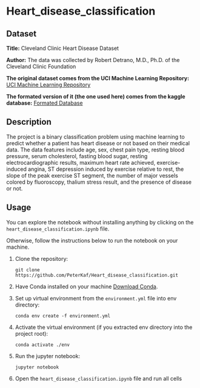 # Heart_disease_classification

## Dataset

<b>Title:</b> Cleveland Clinic Heart Disease Dataset 

<b>Author:</b> The data was collected by Robert Detrano, M.D., Ph.D. of the Cleveland Clinic Foundation

<b>The original dataset comes from the UCI Machine Learning Repository:</b> 
[UCI Machine Learning Repository](http://archive.ics.uci.edu/dataset/45/heart+disease)

<b>The formated version of it (the one used here) comes from the kaggle database:</b> 
[Formated Database](https://www.kaggle.com/datasets/aavigan/cleveland-clinic-heart-disease-dataset)

## Description

The project is a binary classification problem using machine learning to predict whether a patient has heart disease or 
not based on their medical data. The data features include age, sex, chest pain type, resting blood pressure, serum 
cholesterol, fasting blood sugar, resting electrocardiographic results, maximum heart rate achieved, 
exercise-induced angina, ST depression induced by exercise relative to rest, the slope of the peak exercise ST segment,
the number of major vessels colored by fluoroscopy, thalium stress result, and the presence of disease or not.

## Usage

You can explore the notebook without installing anything by clicking on the `heart_disease_classification.ipynb` file.

Otherwise, follow the instructions below to run the notebook on your machine.

1. Clone the repository:

   ```
   git clone https://github.com/PeterKaf/Heart_disease_classification.git
   ```

2. Have Conda installed on your machine [Download Conda](https://www.anaconda.com/download).

3. Set up virtual environment from the `environment.yml` file into env directory:
   ```
   conda env create -f environment.yml
   ```
   
4. Activate the virtual environment (if you extracted env directory into the project root):
    ```
    conda activate ./env
    ```
   
5. Run the jupyter notebook:
    ```
    jupyter notebook
    ```
6. Open the `heart_disease_classification.ipynb` file and run all cells